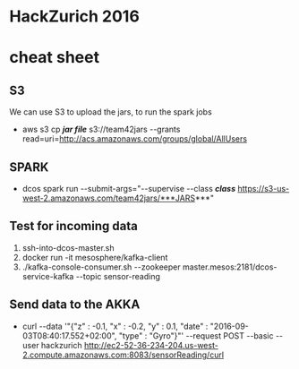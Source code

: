 # HackZurich 2016

# cheat sheet
## S3
We can use S3 to upload the jars, to run the spark jobs
* aws s3 cp ***jar file*** s3://team42jars --grants read=uri=http://acs.amazonaws.com/groups/global/AllUsers

## SPARK
* dcos spark run --submit-args="--supervise --class ***class*** https://s3-us-west-2.amazonaws.com/team42jars/***JARS***"

## Test for incoming data
1. ssh-into-dcos-master.sh
2. docker run -it mesosphere/kafka-client
3. ./kafka-console-consumer.sh --zookeeper master.mesos:2181/dcos-service-kafka --topic sensor-reading

## Send data to the AKKA
* curl --data '"{"z" : -0.1, "x" : -0.2, "y" : 0.1, "date" : "2016-09-03T08:40:17.552+02:00", "type" : "Gyro"}"' --request POST --basic --user hackzurich http://ec2-52-36-234-204.us-west-2.compute.amazonaws.com:8083/sensorReading/curl
